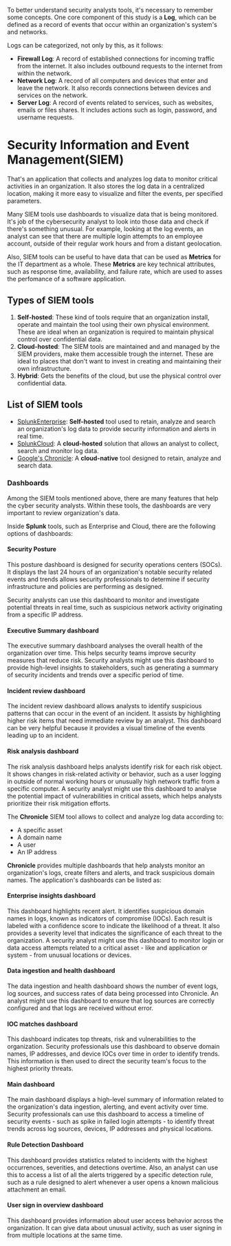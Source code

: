 To better understand security analysts tools, it's necessary to remember some concepts. One core component of this study is a **Log**, which can be defined as a record of events that occur within an organization's system's and networks.

Logs can be categorized, not only by this, as it follows:

* **Firewall Log**: A record of established connections for incoming traffic from the internet. It also includes outbound requests to the internet from within the network.
* **Network Log**: A record of all computers and devices that enter and leave the network. It also records connections between devices and services on the network.
* **Server Log**: A record of events related to services, such as websites, emails or files shares. It includes actions such as login, password, and username requests.

# Security Information and Event Management(SIEM)

That's an application that collects and analyzes log data to monitor critical activities in an organization. It also stores the log data in a centralized location, making it more easy to visualize and filter the events, per specified parameters.

Many SIEM tools use dashboards to visualize data that is being monitored. It's job of the cybersecurity analyst to look into those data and check if there's something unusual. For example, looking at the log events, an analyst can see that there are multiple login attempts to an employee account, outside of their regular work hours and from a distant geolocation.

Also, SIEM tools can be useful to have data that can be used as **Metrics** for the IT department as a whole. These **Metrics** are key technical attributes, such as response time, availability, and failure rate, which are used to asses the perfomance of a software application.

## Types of SIEM tools

1. **Self-hosted**: These kind of tools require that an organization install, operate and maintain the tool using their own physical environment. These are ideal when an organization is required to maintain physical control over confidential data.
2. **Cloud-hosted**: The SIEM tools are maintained and and managed by the SIEM providers, make them accessible trough the internet. These are ideal to places that don't want to invest in creating and maintaining their own infrastructure.
3. **Hybrid**: Gets the benefits of the cloud, but use the physical control over confidential data.

## List of SIEM tools

* [SplunkEnterprise](https://www.splunk.com/en_us/products/splunk-enterprise.html): **Self-hosted** tool used to retain, analyze and search an organization's log data to provide security information and alerts in real time.
* [SplunkCloud](https://www.splunk.com/en_us/products/splunk-cloud-platform.html): A **cloud-hosted** solution that allows an analyst to collect, search and monitor log data.
* [Google's Chronicle](https://cloud.google.com/chronicle/docs/overview?hl=pt-br): A **cloud-native** tool designed to retain, analyze and search data.

### Dashboards

Among the SIEM tools mentioned above, there are many features that help the cyber security analysts. Within these tools, the dashboards are very important to review organization's data.

Inside **Splunk** tools, such as Enterprise and Cloud, there are the following options of dashboards:

#### Security Posture

This posture dashboard is designed for security operations centers (SOCs). It displays the last 24 hours of an organization's notable security related events and trends allows security professionals to determine if security infrastructure and policies are performing as designed.

Security analysts can use this dashboard to monitor and investigate potential threats in real time, such as suspicious network activity originating from a specific IP address.

#### Executive Summary dashboard

The executive summary dashboard analyses the overall health of the organization over time. This helps security teams improve security measures that reduce risk. Security analysts might use this dashboard to provide high-level insights to stakeholders, such as generating a summary of security incidents and trends over a specific period of time.

#### Incident review dashboard

The incident review dashboard allows analysts to identify suspicious patterns that can occur in the event of an incident. It assists by highlighting higher risk items that need  immediate review by an analyst. This dashboard can be very helpful because it provides a visual timeline of the events leading up to an incident.

#### Risk analysis dashboard

The risk analysis dashboard helps analysts identify risk for each risk object. It shows changes in risk-related activity or behavior, such as a user logging in outside of normal working hours or unusually high network traffic from a specific computer. A security analyst might use this dashboard to analyse the potential impact of vulnerabilities in critical assets, which helps analysts prioritize their risk mitigation efforts.

The **Chronicle** SIEM tool allows to collect and analyze log data according to:

* A specific asset
* A domain name
* A user
* An IP address

**Chronicle** provides multiple dashboards that help analysts monitor an organization's logs, create filters and alerts, and track suspicious domain names. The application's dashboards can be listed as:

#### Enterprise insights dashboard

This dashboard highlights recent alert. It identifies suspicious domain names in logs, known as indicators of compromise (IOCs). Each result is labeled with a confidence score to indicate the likelihood of a threat. It also provides a severity level that indicates the significance of each threat to the organization. A security analyst might use this dashboard to monitor login or data access attempts related to a critical asset - like and application or system - from unusual locations or devices.

#### Data ingestion and health dashboard

The data ingestion and health dashboard shows the number of event logs, log sources, and success rates of data being processed into Chronicle. An analyst might use this dashboard to ensure that log sources are correctly configured and that logs are received without error.

#### IOC matches dashboard

This dashboard indicates top threats, risk and vulnerabilities to the organization. Security professionals use this dashboard to observe domain names, IP addresses, and device IOCs over time in order to identify trends. This information is then used to direct the security team's focus to the highest priority threats.

#### Main dashboard

The main dashboard displays a high-level summary of information related to the organization's data ingestion, alerting, and event activity over time. Security professionals can use this dashboard to access a timeline of security events - such as spike in failed login attempts - to identify threat trends across log sources, devices, IP addresses and physical locations.

#### Rule Detection Dashboard

This dashboard provides statistics related to incidents with the highest occurrences, severities, and detections overtime. Also, an analyst can use this to access a list of all the alerts triggered by a specific detection rule, such as a rule designed to alert whenever a user opens a known malicious attachment an email.

#### User sign in overview dashboard

This dashboard provides information about user access behavior across the organization. It can give data about unusual activity, such as user signing in from multiple locations at the same time.